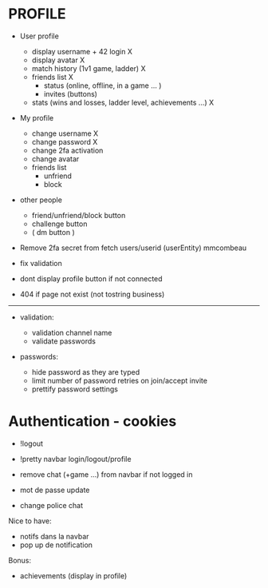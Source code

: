 # PROFILE 

- User profile
	- display username + 42 login X
	- display avatar X
	- match history (1v1 game, ladder) X
	- friends list X
		- status (online, offline, in a game ... )
		- invites (buttons)
	- stats (wins and losses, ladder level, achievements ...) X

- My profile
	- change username X
	- change password X
	- change 2fa activation
	- change avatar
	- friends list
		- unfriend 
		- block 

- other people
	- friend/unfriend/block button
	- challenge button
	- ( dm button )

- Remove 2fa secret from fetch users/userid (userEntity) mmcombeau
- fix validation
- dont display profile button if not connected
- 404 if page not exist (not tostring business)

-------------------------------------------------------------------------------------
- validation:

  - validation channel name
  - validate passwords

- passwords:
  - hide password as they are typed
  - limit number of password retries on join/accept invite
  - prettify password settings

# Authentication - cookies

- !logout
- !pretty navbar login/logout/profile
- remove chat (+game ...) from navbar if not logged in

- mot de passe update
- change police chat

Nice to have:

- notifs dans la navbar
- pop up de notification

Bonus: 

- achievements (display in profile)
